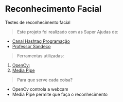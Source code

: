 # Reconhecimento Facial
Testes de reconhecimento facial

>Este projeto foi realizado com as Super Ajudas de:
* [Canal Hashtag Programação](https://www.youtube.com/@HashtagProgramacao)
* [Professor Sandeco](https://www.youtube.com/@canalsandeco)

>Ferramentas utilizadas:
1) [OpenCv](https://pypi.org/project/opencv-python/);
2) [Media Pipe](https://pypi.org/project/mediapipe/)

>Para que serve cada coisa?
* OpenCv controla a webcam
* Media Pipe permite que faça o reconhecimento
